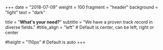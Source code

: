 +++
date = "2018-07-09"
weight = 100
fragment = "header"
background = "light"
text = "dark"

title = "**What's your need?**"
subtitle = "We have a proven track record in diverse fields."
#title_align = "left" # Default is center, can be left, right or center

#height = "110px" # Default is auto
+++
